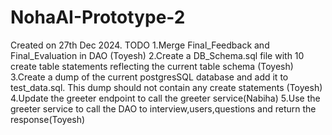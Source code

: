 # NohaAI-Prototype-2
Created on 27th Dec 2024. 
TODO
1.Merge Final_Feedback and Final_Evaluation in DAO (Toyesh)
2.Create a DB_Schema.sql file with 10 create table statements reflecting the current table schema (Toyesh)
3.Create a dump of the current postgresSQL database and add it to test_data.sql. This dump should not contain any create statements (Toyesh)
4.Update the greeter endpoint to call the greeter service(Nabiha)
5.Use the greeter service to call the DAO to interview,users,questions and return the response(Toyesh) 
